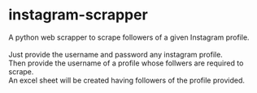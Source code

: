 # instagram-scrapper
A python web scrapper to scrape followers of a given Instagram profile.  
<br>
Just provide the username and password any instagram profile.  
Then provide the username of a profile whose follwers are required to scrape.  
An excel sheet will be created having followers of the profile provided. 
